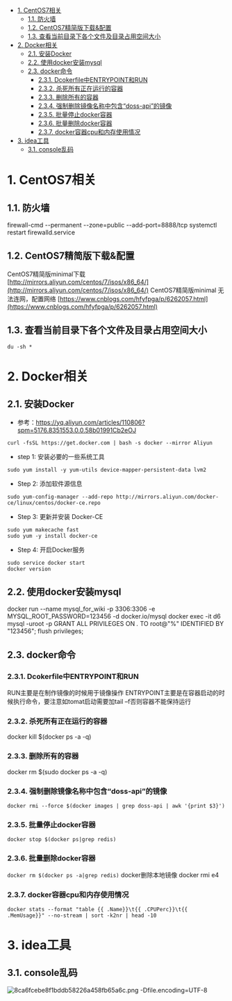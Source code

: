 <!-- TOC -->

- [1. CentOS7相关](#1-centos7相关)
    - [1.1. 防火墙](#11-防火墙)
    - [1.2. CentOS7精简版下载&配置](#12-centos7精简版下载配置)
    - [1.3. 查看当前目录下各个文件及目录占用空间大小](#13-查看当前目录下各个文件及目录占用空间大小)
- [2. Docker相关](#2-docker相关)
    - [2.1. 安装Docker](#21-安装docker)
    - [2.2. 使用docker安装mysql](#22-使用docker安装mysql)
    - [2.3. docker命令](#23-docker命令)
        - [2.3.1. Dcokerfile中ENTRYPOINT和RUN](#231-dcokerfile中entrypoint和run)
        - [2.3.2. 杀死所有正在运行的容器](#232-杀死所有正在运行的容器)
        - [2.3.3. 删除所有的容器](#233-删除所有的容器)
        - [2.3.4. 强制删除镜像名称中包含“doss-api”的镜像](#234-强制删除镜像名称中包含doss-api的镜像)
        - [2.3.5. 批量停止docker容器](#235-批量停止docker容器)
        - [2.3.6. 批量删除docker容器](#236-批量删除docker容器)
        - [2.3.7. docker容器cpu和内存使用情况](#237-docker容器cpu和内存使用情况)
- [3. idea工具](#3-idea工具)
    - [3.1. console乱码](#31-console乱码)

<!-- /TOC -->
# 1. CentOS7相关
## 1.1. 防火墙
firewall-cmd --permanent --zone=public --add-port=8888/tcp 
systemctl restart firewalld.service
## 1.2. CentOS7精简版下载&配置
CentOS7精简版minimal下载
[http://mirrors.aliyun.com/centos/7/isos/x86_64/](http://mirrors.aliyun.com/centos/7/isos/x86_64/)
CentOS7精简版minimal 无法连网，配置网络
[https://www.cnblogs.com/hfyfpga/p/6262057.html](https://www.cnblogs.com/hfyfpga/p/6262057.html)
## 1.3. 查看当前目录下各个文件及目录占用空间大小
```
du -sh *
```

# 2. Docker相关
## 2.1. 安装Docker
+ 参考：https://yq.aliyun.com/articles/110806?spm=5176.8351553.0.0.58b01991Cb2eOJ
```
curl -fsSL https://get.docker.com | bash -s docker --mirror Aliyun
```
+ step 1: 安装必要的一些系统工具
```
sudo yum install -y yum-utils device-mapper-persistent-data lvm2
```
+ Step 2: 添加软件源信息
```
sudo yum-config-manager --add-repo http://mirrors.aliyun.com/docker-ce/linux/centos/docker-ce.repo
```
+ Step 3: 更新并安装 Docker-CE
```
sudo yum makecache fast
sudo yum -y install docker-ce
```
+ Step 4: 开启Docker服务
```
sudo service docker start
docker version
```
## 2.2. 使用docker安装mysql
docker run --name mysql_for_wiki -p 3306:3306 -e MYSQL_ROOT_PASSWORD=123456 -d docker.io/mysql
docker exec -it d6 mysql -uroot -p
GRANT ALL PRIVILEGES ON *.* TO root@"%" IDENTIFIED BY "123456";
flush privileges;
## 2.3. docker命令
### 2.3.1. Dcokerfile中ENTRYPOINT和RUN
RUN主要是在制作镜像的时候用于镜像操作
ENTRYPOINT主要是在容器启动的时候执行命令，要注意如tomat启动需要加tail –f否则容器不能保持运行
### 2.3.2. 杀死所有正在运行的容器
docker kill $(docker ps -a -q)
### 2.3.3. 删除所有的容器
docker rm $(sudo docker ps -a -q)
### 2.3.4. 强制删除镜像名称中包含“doss-api”的镜像
```
docker rmi --force $(docker images | grep doss-api | awk '{print $3}')
```
### 2.3.5. 批量停止docker容器
`docker stop $(docker ps|grep redis)`
### 2.3.6. 批量删除docker容器
`docker rm $(docker ps -a|grep redis)`
docker删除本地镜像
docker rmi e4
### 2.3.7. docker容器cpu和内存使用情况
```
docker stats --format "table {{ .Name}}\t{{ .CPUPerc}}\t{{ .MemUsage}}" --no-stream | sort -k2nr | head -10
```

# 3. idea工具
## 3.1. console乱码
![8ca6fcebe8f1bddb58226a458fb65a6c.png](en-resource://database/854:1)
-Dfile.encoding=UTF-8